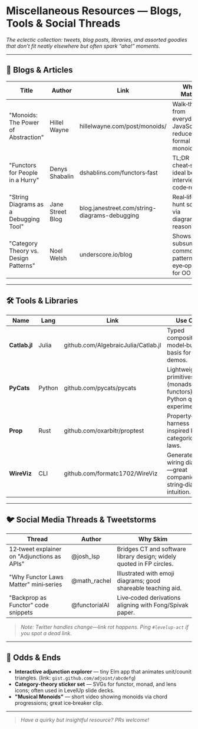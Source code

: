 # Miscellaneous Resources — Blogs, Tools & Social Threads

*The eclectic collection: tweets, blog posts, libraries, and assorted goodies that don’t fit neatly elsewhere but often spark “aha!” moments.*

---

## 📝 Blogs & Articles

| Title                                 | Author           | Link                                          | Why It Matters                                                    |
| ------------------------------------- | ---------------- | --------------------------------------------- | ----------------------------------------------------------------- |
| "Monoids: The Power of Abstraction"   | Hillel Wayne     | hillelwayne.com/post/monoids/                 | Walk‑through from everyday JavaScript reducers to formal monoids. |
| "Functors for People in a Hurry"      | Denys Shabalin   | dshablins.com/functors‑fast                   | TL;DR cheat‑sheet ideal before interviews or code‑reviews.        |
| "String Diagrams as a Debugging Tool" | Jane Street Blog | blog.janestreet.com/string-diagrams-debugging | Real‑life bug hunt solved via diagrammatic reasoning.             |
| "Category Theory vs. Design Patterns" | Noel Welsh       | underscore.io/blog                            | Shows CT subsuming common OO patterns—eye‑opener for OO devs.     |

---

## 🛠️ Tools & Libraries

| Name          | Lang   | Link                                | Use Case                                                                   |
| ------------- | ------ | ----------------------------------- | -------------------------------------------------------------------------- |
| **Catlab.jl** | Julia  | github.com/AlgebraicJulia/Catlab.jl | Typed compositional model‑building; basis for many demos.                  |
| **PyCats**    | Python | github.com/pycats/pycats            | Lightweight FP primitives (monads, functors) for Python quick experiments. |
| **Prop**      | Rust   | github.com/oxarbitr/proptest        | Property‑testing harness inspired by categorical laws.                     |
| **WireViz**   | CLI    | github.com/formatc1702/WireViz      | Generates wiring diagrams—great companion to string‑diagram intuition.     |

---

## 🐦 Social Media Threads & Tweetstorms

| Thread                                      | Author        | Why Skim                                                             |
| ------------------------------------------- | ------------- | -------------------------------------------------------------------- |
| 12‑tweet explainer on "Adjunctions as APIs" | @josh\_lsp    | Bridges CT and software library design; widely quoted in FP circles. |
| "Why Functor Laws Matter" mini‑series       | @math\_rachel | Illustrated with emoji diagrams; good shareable teaching aid.        |
| "Backprop as Functor" code snippets         | @functorialAI | Live‑coded derivations aligning with Fong/Spivak paper.              |

> *Note: Twitter handles change—link rot happens. Ping `#levelup-act` if you spot a dead link.*

---

## 🎲 Odds & Ends

* **Interactive adjunction explorer** — tiny Elm app that animates unit/counit triangles. (link: `gist.github.com/adjoint/abcdefg`)
* **Category‑theory sticker set** — SVGs for functor, monad, and lens icons; often used in LevelUp slide decks.
* **"Musical Monoids"** — short video showing monoids via chord progressions; great ice‑breaker clip.

---

> *Have a quirky but insightful resource?  PRs welcome!*
